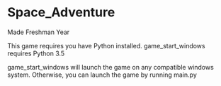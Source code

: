# Space_Adventure
Made Freshman Year

This game requires you have Python installed.
game_start_windows requires Python 3.5

game_start_windows will launch the game on any compatible windows system.
Otherwise, you can launch the game by running main.py